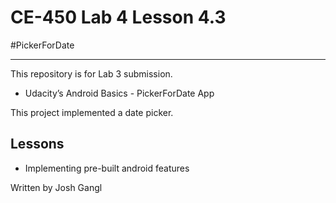 # CE-450 Lab 4 Lesson 4.3
#PickerForDate

---
This repository is for Lab 3 submission.

- Udacity’s Android Basics - PickerForDate App

This project implemented a date picker.

## Lessons
 
- Implementing pre-built android features


Written by Josh Gangl
